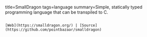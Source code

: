 title=SmallDragon
tags=language
summary=Simple, statically typed programming language that can be transpiled to C.
~~~~~~

[Web](https://smalldragon.org/) | [Source](https://github.com/pointbazaar/smalldragon)

